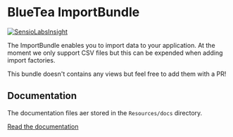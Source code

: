 BlueTea ImportBundle
====================

[![SensioLabsInsight](https://insight.sensiolabs.com/projects/7cefb555-46cb-4a78-aca6-01ad26bc1929/big.png)](https://insight.sensiolabs.com/projects/7cefb555-46cb-4a78-aca6-01ad26bc1929)

The ImportBundle enables you to import data to your application. At the moment we only support CSV files but this can
be expended when adding import factories.

This bundle doesn't contains any views but feel free to add them with a PR!

## Documentation

The documentation files aer stored in the `Resources/docs` directory.

[Read the documentation](Resources/docs/index.md)

